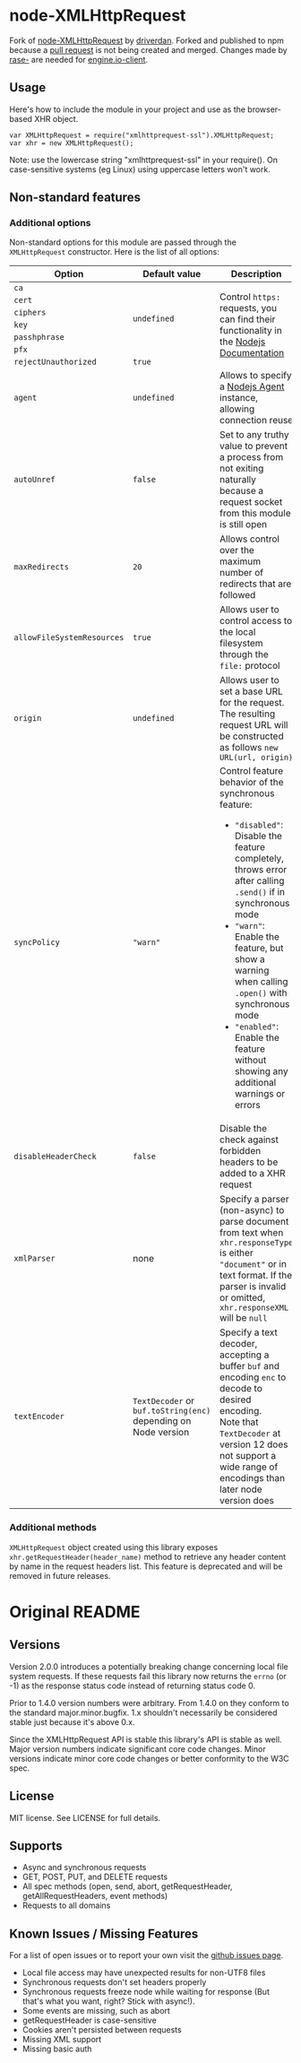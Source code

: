 # node-XMLHttpRequest #

Fork of [node-XMLHttpRequest](https://github.com/driverdan/node-XMLHttpRequest) by [driverdan](http://driverdan.com). Forked and published to npm because a [pull request](https://github.com/rase-/node-XMLHttpRequest/commit/a6b6f296e0a8278165c2d0270d9840b54d5eeadd) is not being created and merged. Changes made by [rase-](https://github.com/rase-/node-XMLHttpRequest/tree/add/ssl-support) are needed for [engine.io-client](https://github.com/Automattic/engine.io-client).

## Usage ## 

Here's how to include the module in your project and use as the browser-based
XHR object.

	var XMLHttpRequest = require("xmlhttprequest-ssl").XMLHttpRequest;
	var xhr = new XMLHttpRequest();

Note: use the lowercase string "xmlhttprequest-ssl" in your require(). On
case-sensitive systems (eg Linux) using uppercase letters won't work.

## Non-standard features ##
### Additional options ###

Non-standard options for this module are passed through the `XMLHttpRequest` constructor. Here is the list of all options:

<table>
    <thead>
        <tr>
            <th>Option</th>
            <th>Default value</th>
            <th>Description</th>
        </tr>
    </thead>
    <tbody>
        <tr>
            <td><code>ca</code></td>
            <td rowspan="6"><code>undefined</code></td>
            <td rowspan="7">Control <code>https:</code> requests, you can find their functionality in the <a href="https://nodejs.org/api/https.html#httpsrequestoptions-callback">Nodejs Documentation</a></td>
        </tr>
        <tr>
            <td><code>cert</code></td>
        </tr>
        <tr>
            <td><code>ciphers</code></td>
        </tr>
		<tr>
            <td><code>key</code></td>
        </tr>
		<tr>
            <td><code>passhphrase</code></td>
        </tr>
		<tr>
            <td><code>pfx</code></td>
        </tr>
		<tr>
            <td><code>rejectUnauthorized</code></td>
			<td><code>true</code></td>
        </tr>
		<tr>
            <td><code>agent</code></td>
			<td><code>undefined</code></td>
			<td>Allows to specify a <a href="https://nodejs.org/api/https.html#class-httpsagent">Nodejs Agent</a> instance, allowing connection reuse</td>
        </tr>
		<tr>
            <td><code>autoUnref</code></td>
			<td><code>false</code></td>
			<td>Set to any truthy value to prevent a process from not exiting naturally because a request socket from this module is still open</td>
        </tr>
		<tr>
            <td><code>maxRedirects</code></td>
			<td><code>20</code></td>
			<td>Allows control over the maximum number of redirects that are followed</td>
        </tr>
		<tr>
            <td><code>allowFileSystemResources</code></td>
			<td><code>true</code></td>
			<td>Allows user to control access to the local filesystem through the <code>file:</code> protocol</td>
        </tr>
		<tr>
            <td><code>origin</code></td>
			<td><code>undefined</code></td>
			<td>Allows user to set a base URL for the request. The resulting request URL will be constructed as follows <code>new URL(url, origin)</code></td>
        </tr>
		<tr>
            <td><code>syncPolicy</code></td>
			<td><code>"warn"</code></td>
			<td>Control feature behavior of the synchronous feature:<ul><li><code>"disabled"</code>: Disable the feature completely, throws error after calling <code>.send()</code> if in synchronous mode</li><li><code>"warn"</code>: Enable the feature, but show a warning when calling <code>.open()</code> with synchronous mode</li><li><code>"enabled"</code>: Enable the feature without showing any additional warnings or errors</li></ul></td>
        </tr>
		<tr>
            <td><code>disableHeaderCheck</code></td>
			<td><code>false</code></td>
			<td>Disable the check against forbidden headers to be added to a XHR request</td>
        </tr>
		<tr>
            <td><code>xmlParser</code></td>
			<td>none</td>
			<td>Specify a parser (non-async) to parse document from text when <code>xhr.responseType</code> is either <code>"document"</code> or in text format. If the parser is invalid or omitted, <code>xhr.responseXML</code> will be <code>null</code></td>
        </tr>
		<tr>
            <td><code>textEncoder</code></td>
			<td><code>TextDecoder</code> or <code>buf.toString(enc)</code> depending on Node version</td>
			<td>Specify a text decoder, accepting a buffer <code>buf</code> and encoding <code>enc</code> to decode to desired encoding.<br>Note that <code>TextDecoder</code> at version 12 does not support a wide range of encodings than later node version does</td>
        </tr>
    </tbody>
</table>

### Additional methods ###
`XMLHttpRequest` object created using this library exposes `xhr.getRequestHeader(header_name)` method to retrieve any header content by name in the request headers list. This feature is deprecated and will be removed in future releases.

# Original README #

## Versions ##

Version 2.0.0 introduces a potentially breaking change concerning local file system requests.
If these requests fail this library now returns the `errno` (or -1) as the response status code instead of
returning status code 0.

Prior to 1.4.0 version numbers were arbitrary. From 1.4.0 on they conform to
the standard major.minor.bugfix. 1.x shouldn't necessarily be considered
stable just because it's above 0.x.

Since the XMLHttpRequest API is stable this library's API is stable as
well. Major version numbers indicate significant core code changes.
Minor versions indicate minor core code changes or better conformity to
the W3C spec.

## License ##

MIT license. See LICENSE for full details.

## Supports ##

* Async and synchronous requests
* GET, POST, PUT, and DELETE requests
* All spec methods (open, send, abort, getRequestHeader,
  getAllRequestHeaders, event methods)
* Requests to all domains

## Known Issues / Missing Features ##

For a list of open issues or to report your own visit the [github issues
page](https://github.com/driverdan/node-XMLHttpRequest/issues).

* Local file access may have unexpected results for non-UTF8 files
* Synchronous requests don't set headers properly
* Synchronous requests freeze node while waiting for response (But that's what you want, right? Stick with async!).
* Some events are missing, such as abort
* getRequestHeader is case-sensitive
* Cookies aren't persisted between requests
* Missing XML support
* Missing basic auth
